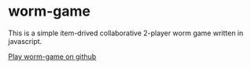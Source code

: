 # worm-game

This is a simple item-drived collaborative 2-player worm game written in javascript.

[Play worm-game on github](http://mopsled.github.com/worm-game/)